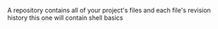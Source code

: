 A repository contains all of your project's files and each file's revision history this one will contain shell basics
